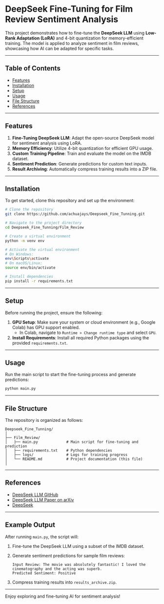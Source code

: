 # DeepSeek Fine-Tuning for Film Review Sentiment Analysis

This project demonstrates how to fine-tune the **DeepSeek LLM** using **Low-Rank Adaptation (LoRA)** and 4-bit quantization for memory-efficient training. The model is applied to analyze sentiment in film reviews, showcasing how AI can be adapted for specific tasks.

---

## Table of Contents
- [Features](#features)
- [Installation](#installation)
- [Setup](#setup)
- [Usage](#usage)
- [File Structure](#file-structure)
- [References](#references)

---

## Features

1. **Fine-Tuning DeepSeek LLM**: Adapt the open-source DeepSeek model for sentiment analysis using LoRA.
2. **Memory Efficiency**: Utilize 4-bit quantization for efficient GPU usage.
3. **Custom Training Pipeline**: Train and evaluate the model on the IMDB dataset.
4. **Sentiment Prediction**: Generate predictions for custom text inputs.
5. **Result Archiving**: Automatically compress training results into a ZIP file.

---

## Installation

To get started, clone this repository and set up the environment:

```bash
# Clone the repository
git clone https://github.com/achuajays/Deepseek_Fine_Tunning.git

# Navigate to the project directory
cd Deepseek_Fine_Tunning/Film_Review

# Create a virtual environment
python -m venv env

# Activate the virtual environment
# On Windows:
env\Scripts\activate
# On macOS/Linux:
source env/bin/activate

# Install dependencies
pip install -r requirements.txt
```

---

## Setup

Before running the project, ensure the following:

1. **GPU Setup**: Make sure your system or cloud environment (e.g., Google Colab) has GPU support enabled.
   - In Colab, navigate to `Runtime > Change runtime type` and select `GPU`.
2. **Install Requirements**: Install all required Python packages using the provided `requirements.txt`.

---

## Usage

Run the main script to start the fine-tuning process and generate predictions:

```bash
python main.py
```

---

## File Structure

The repository is organized as follows:

```
Deepseek_Fine_Tunning/
│
├── Film_Review/
│   ├── main.py             # Main script for fine-tuning and prediction
│   ├── requirements.txt    # Python dependencies
│   ├── logs/               # Logs for training progress
│   └── README.md           # Project documentation (this file)
│

```

---

## References

- [DeepSeek LLM GitHub](https://github.com/deepseek-ai/DeepSeek-LLM)
- [DeepSeek LLM Paper on arXiv](https://arxiv.org/abs/2401.02954)
- [DeepSeek](https://www.deepseek.com/)

---

## Example Output

After running `main.py`, the script will:
1. Fine-tune the DeepSeek LLM using a subset of the IMDB dataset.
2. Generate sentiment predictions for sample film reviews:
   ```
   Input Review: The movie was absolutely fantastic! I loved the cinematography and the acting was superb.
   Predicted Sentiment: Positive
   ```

3. Compress training results into `results_archive.zip`.

---

Enjoy exploring and fine-tuning AI for sentiment analysis!
